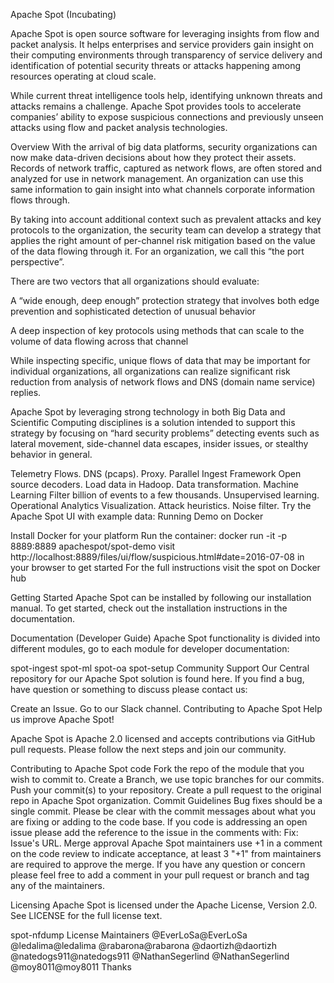 Apache Spot (Incubating)


Apache Spot is open source software for leveraging insights from flow and packet analysis. It helps enterprises and service providers gain insight on their computing environments through transparency of service delivery and identification of potential security threats or attacks happening among resources operating at cloud scale.

While current threat intelligence tools help, identifying unknown threats and attacks remains a challenge. Apache Spot provides tools to accelerate companies’ ability to expose suspicious connections and previously unseen attacks using flow and packet analysis technologies.


Overview
With the arrival of big data platforms, security organizations can now make data-driven decisions about how they protect their assets. Records of network traffic, captured as network flows, are often stored and analyzed for use in network management. An organization can use this same information to gain insight into what channels corporate information flows through.

By taking into account additional context such as prevalent attacks and key protocols to the organization, the security team can develop a strategy that applies the right amount of per-channel risk mitigation based on the value of the data flowing through it. For an organization, we call this “the port perspective”.

There are two vectors that all organizations should evaluate:

A “wide enough, deep enough” protection strategy that involves both edge prevention and sophisticated detection of unusual behavior

A deep inspection of key protocols using methods that can scale to the volume of data flowing across that channel

While inspecting specific, unique flows of data that may be important for individual organizations, all organizations can realize significant risk reduction from analysis of network flows and DNS (domain name service) replies.

Apache Spot by leveraging strong technology in both Big Data and Scientific Computing disciplines is a solution intended to support this strategy by focusing on “hard security problems” detecting events such as lateral movement, side-channel data escapes, insider issues, or stealthy behavior in general.

Telemetry
Flows.
DNS (pcaps).
Proxy.
Parallel Ingest Framework
Open source decoders.
Load data in Hadoop.
Data transformation.
Machine Learning
Filter billion of events to a few thousands.
Unsupervised learning.
Operational Analytics
Visualization.
Attack heuristics.
Noise filter.
Try the Apache Spot UI with example data:
Running Demo on Docker

Install Docker for your platform
Run the container: docker run -it -p 8889:8889 apachespot/spot-demo
visit http://localhost:8889/files/ui/flow/suspicious.html#date=2016-07-08 in your browser to get started
For the full instructions visit the spot on Docker hub

Getting Started
Apache Spot can be installed by following our installation manual. To get started, check out the installation instructions in the documentation.

Documentation (Developer Guide)
Apache Spot functionality is divided into different modules, go to each module for developer documentation:

spot-ingest
spot-ml
spot-oa
spot-setup
Community Support
Our Central repository for our Apache Spot solution is found here. If you find a bug, have question or something to discuss please contact us:

Create an Issue.
Go to our Slack channel.
Contributing to Apache Spot
Help us improve Apache Spot!

Apache Spot is Apache 2.0 licensed and accepts contributions via GitHub pull requests. Please follow the next steps and join our community.

Contributing to Apache Spot code
Fork the repo of the module that you wish to commit to.
Create a Branch, we use topic branches for our commits.
Push your commit(s) to your repository.
Create a pull request to the original repo in Apache Spot organization.
Commit Guidelines
Bug fixes should be a single commit.
Please be clear with the commit messages about what you are fixing or adding to the code base. If you code is addressing an open issue please add the reference to the issue in the comments with: Fix: Issue's URL.
Merge approval
Apache Spot maintainers use +1 in a comment on the code review to indicate acceptance, at least 3 "+1" from maintainers are required to approve the merge. If you have any question or concern please feel free to add a comment in your pull request or branch and tag any of the maintainers.

Licensing
Apache Spot is licensed under the Apache License, Version 2.0. See LICENSE for the full license text.

spot-nfdump License
Maintainers
@EverLoSa@EverLoSa	@ledalima@ledalima	@rabarona@rabarona	@daortizh@daortizh
@natedogs911@natedogs911	@NathanSegerlind @NathanSegerlind	@moy8011@moy8011
Thanks
